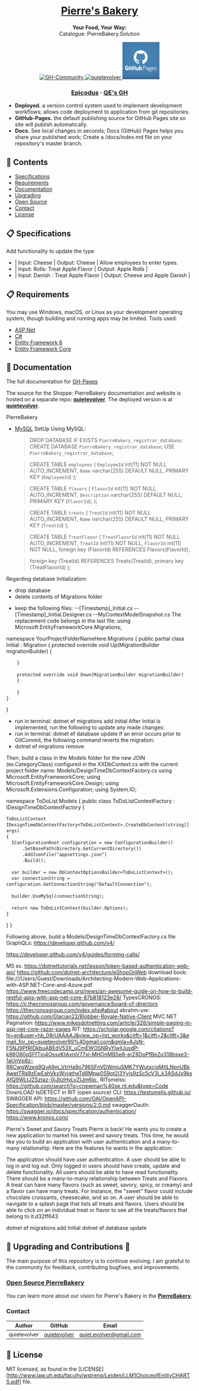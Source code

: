 <h1 align="center">
  <a href="https://www.google.com/imgres?imgurl=https%3A%2F%2Fcdn-image.travelandleisure.com%2Fsites%2Fdefault%2Ffiles%2Fstyles%2F1600x1000%2Fpublic%2F1449517667%2FNico-Osteria-XMAS1215.jpg%3Fitok%3DWAIGAVRN&imgrefurl=https%3A%2F%2Fwww.travelandleisure.com%2Fslideshows%2Fbest-restaurants-open-on-christmas&docid=XQ496gQQlk3zuM&tbnid=Svoa8v5w8ClfUM%3A&vet=10ahUKEwiJ_PjD3aHlAhXKvZ4KHQbVCwQQMwh5KAEwAQ..i&w=1600&h=1000&bih=481&biw=1286&q=best%20restaurant&ved=0ahUKEwiJ_PjD3aHlAhXKvZ4KHQbVCwQQMwh5KAEwAQ&iact=mrc&uact=8">
    Pierre's Bakery
  </a>
</h1>

<p align="center">
  <strong>Your Food, Your Way:</strong><br>
  Catalogue: PierreBakery.Solution
</p>

<p align="center">

  <a href="https://github.blog/category/community/">
    <img src="https://github.blog/wp-content/uploads/2019/01/Community@2x.png" width=100px alt="GH-Community" />
  </a>
  <a href="https://github.com/QuietEvolver/PierreBakery.Solution.git">
    <img src="https://avatars0.githubusercontent.com/u/34698193?s=40&v=4" width=100px alt="quietevolver" />
  </a>
  <a href="https://github.blog/2016-08-22-publish-your-project-documentation-with-github-pages/">
    <img src="https://raw.githubusercontent.com/github/explore/80688e429a7d4ef2fca1e82350fe8e3517d3494d/collections/github-pages-examples/github-pages-examples.png" width=100px alt="gh-pages" />
  </a>
</p>

<h3 align="center">

  [Epicodus](https://www.epicodus.com/)
  <span> · </span>
  [QE's GH](https://github.com/QuietEvolver/PierreBakery.Solution.git)

</h3>



- **Deployed.** a version control system used to implement development workflows; allows code deployment to application from git repositories.
- **GitHub-Pages.** the default publishing source for GitHub Pages site so site will publish automatically.
- **Docs.** See local changes in seconds; Docs (GitHub) Pages helps you share your published work; Create a /docs/index.md file on your repository's master branch.


## 🎉 Contents

- [Specifications](#-specifications)
- [Requirements](#-epicodus)
- [Documentation](#-documentation)
- [Upgrading](#-upgrading-and-contributions)
- [Open Source](#-open-source)
- [Contact](#-contact)
- [License](#-license)

## 📋 Specifications
Add functionality to update the type  
 - | Input: Cheese | Output: Cheese | 
Allow employees to enter types. 
 - | Input: Rolls: Treat Apple:Flavor | Output: Apple Rolls |
 - | Input: Danish : Treat Apple:Flavor | Output: Cheese and Apple Danish  |


## 📋 Requirements
 You may use Windows, macOS, or Linux as your development operating system, though building and running apps may be limited.
 Tools used:  
 - [ASP.Net](https://dotnet.microsoft.com/apps/aspnet)
 - [C#](https://docs.microsoft.com/en-us/dotnet/csharp/)
 - [Entity Framework 6](https://docs.microsoft.com/en-us/ef/ef6/)
 - [Entity Framework Core](https://entityframeworkcore.com/)


## 📖 Documentation

The full documentation for [GH-Pages](https://github.blog/2016-08-22-publish-your-project-documentation-with-github-pages/)

The source for the Shoppe: PierreBakery documentation and website is hosted on a separate repo: [**quietevolver**][repo-website]. The deployed version is at [**quietevolver**](https://quietevolver.github.io/PierreBakery.Solution/).

[docs]: https://github.com/QuietEvolver/PierreBakery.Solution.git
[repo-website]: https://github.com/QuietEvolver/PierreBakery.Solution.git

PierreBakery
- [MySQL](https://www.mysql.com)
    SetUp Using MySQL:
    > DROP DATABASE IF EXISTS `PierreBakery_registrar_database`;
    > CREATE DATABASE `PierreBakery_registrar_database`;
    > USE `PierreBakery_registrar_database`;

    > CREATE TABLE `employees` ( `EmployeeId` int(11) 
    > NOT NULL AUTO_INCREMENT, 
    > `Name` varchar(255) DEFAULT NULL, 
    > PRIMARY KEY (`EmployeeId`)
    > );
  
    > CREATE TABLE `flavors` (
    >   `FlavorId` int(11) NOT NULL AUTO_INCREMENT,
    >   `Description` varchar(255) DEFAULT NULL,
    >   PRIMARY KEY (`FlavorId`);
    > );


    > CREATE TABLE `treats` ( `TreatId` int(11) 
    > NOT NULL AUTO_INCREMENT, 
    > `Name` varchar(255) DEFAULT NULL, 
    > PRIMARY KEY (`TreatId`)
    > );

    > CREATE TABLE `TreatFlavor` (
    > `TreatFlavorId` int(11) NOT NULL AUTO_INCREMENT,
    > `TreatId` int(11) NOT NULL,
    > `FlavorId` int(11) NOT NULL, 
    >  foreign key  (FlavorId) REFERENCES Flavors(FlavorId),
      
    > foreign key  (TreatId) REFERENCES Treats(TreatId),
    > primary key (TreatFlavorId)
    > );

  
Regarding database Initialization: 
* drop database 
* delete contents of  Migrations folder 
 - keep the following files: 
--[Timestamp]_Initial.cs
--[Timestamp]_Initial.Designer.cs
--MyContextModelSnapshot.cs
The replacement code belongs in the last file:
using Microsoft.EntityFrameworkCore.Migrations;

namespace YourProjectFolderNameHere.Migrations
{
    public partial class Initial : Migration
    {
        protected override void Up(MigrationBuilder migrationBuilder)
        {

        }

        protected override void Down(MigrationBuilder migrationBuilder)
        {

        }
    }
}
* run in terminal: dotnet ef migrations add Initial 
After Initial is implemented, run the following to update any made changes: 
* run in terminal: dotnet ef database update
If an error occurs prior to GitCommit, the following command reverts the migration: 
* dotnet ef migrations remove

Then, build a class in the Models folder for the new JOIN (ex.CategoryClass) configured in the XXDbContext.cs with the current project folder name: 
Models/DesignTimeDbContextFactory.cs
using Microsoft.EntityFrameworkCore;
using Microsoft.EntityFrameworkCore.Design;
using Microsoft.Extensions.Configuration;
using System.IO;

namespace ToDoList.Models
{
  public class ToDoListContextFactory : IDesignTimeDbContextFactory<ToDoListContext>
  {

    ToDoListContext IDesignTimeDbContextFactory<ToDoListContext>.CreateDbContext(string[] args)
    {
      IConfigurationRoot configuration = new ConfigurationBuilder()
          .SetBasePath(Directory.GetCurrentDirectory())
          .AddJsonFile("appsettings.json")
          .Build();

      var builder = new DbContextOptionsBuilder<ToDoListContext>();
      var connectionString = configuration.GetConnectionString("DefaultConnection");

      builder.UseMySql(connectionString);

      return new ToDoListContext(builder.Options);
    }
  }
}

Following above, build a Models/DesignTimeDbContextFactory.cs file
GraphQLs: 
https://developer.github.com/v4/

https://developer.github.com/v4/guides/forming-calls/

MS ex. 
https://dotnettutorials.net/lesson/token-based-authentication-web-api/
https://github.com/dotnet-architecture/eShopOnWeb
download book: file:///Users/Guest/Downloads/Architecting-Modern-Web-Applications-with-ASP.NET-Core-and-Azure.pdf
https://www.freecodecamp.org/news/an-awesome-guide-on-how-to-build-restful-apis-with-asp-net-core-87b818123e28/
TypesCRONOS: https://ir.thecronosgroup.com/governance/board-of-directors
https://thecronosgroup.com/index.php#about
abrahm-uw: https://github.com/Glacian22/Blobber-Royale-Native-Client
MVC.NET Pagination: https://www.mikesdotnetting.com/article/328/simple-paging-in-asp-net-core-razor-pages
RIT: https://scholar.google.com/citations?hl=en&user=hb_08rUAAAAJ&view_op=list_works&citft=1&citft=2&citft=3&email_for_op=quietevolver99%40gmail.com&gmla=AJsN-F5NJ9PfRIDkbuABEdV53X_uCmEWOSNRyYiwlUusdP-k86O80q5FfTio4OssxKtAxisV77xl-MHOnMBSe8-erZ8DoPfBeZo318bsxe3-1aUnVp8z-RRCwgWzeg9QvA9m_VtrHa9o796SFnVDWmjuSMK7YWutxcjgMtILNpnUBkAwetTRa9zEwEahVkxWvjatheTd8Mpw0S9ot2i3Yyjs9zSc5cV3j_k3ASdJx9ksAfQ9WLtJZSztaz-0jJbzHvLyZIJm6ip_
RITsmelss: https://github.com/search?q=cnewman%40se.rit.edu&type=Code
DownLOAD tsDETECT in RIT (open source) CLI: https://testsmells.github.io/
SWAGGER API: https://github.com/OAI/OpenAPI-Specification/blob/master/versions/2.0.md
swaggerOauth: https://swagger.io/docs/specification/authentication/
https://www.kronos.com/

Pierre's Sweet and Savory Treats
Pierre is back! He wants you to create a new application to market his sweet and savory treats. This time, he would like you to build an application with user authentication and a many-to-many relationship. Here are the features he wants in the application:

The application should have user authentication. A user should be able to log in and log out. Only logged in users should have create, update and delete functionality. All users should be able to have read functionality.
There should be a many-to-many relationship between Treats and Flavors. A treat can have many flavors (such as sweet, savory, spicy, or creamy) and a flavor can have many treats. For instance, the "sweet" flavor could include chocolate croissants, cheesecake, and so on.
A user should be able to navigate to a splash page that lists all treats and flavors. Users should be able to click on an individual treat or flavor to see all the treats/flavors that belong to it.d32ff643

dotnet ef migrations add Initial
dotnet ef database update

## 🚀 Upgrading and Contributions 👏

The main purpose of this repository is to continue evolving. I am grateful to the community for feedback, contributing bugfixes, and improvements.

### [Open Source PierreBakery][pierre_bakery]

You can learn more about our vision for Pierre's Bakery in the [**PierreBakery**][pierre_bakery].

[pierre_bakery]: https://github.com/facebook/react-native/wiki/PierreBakery

### Contact
| Author | GitHub | Email |
|--------|:------:|:-----:|
| quietevolver| [quietevolver](https://github.com/quietevolver) |  [quiet.evolver@gmail.com](mailto:quietevolver@gmail.com) |

## 📄 License
 MIT licensed, as found in the [LICENSE][http://www.law.uh.edu/faculty/wstreng/Leiden/LLM1ChoiceofEntityCHARTS.pdf] file.
